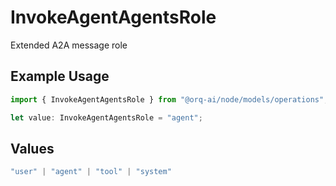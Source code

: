 # InvokeAgentAgentsRole

Extended A2A message role

## Example Usage

```typescript
import { InvokeAgentAgentsRole } from "@orq-ai/node/models/operations";

let value: InvokeAgentAgentsRole = "agent";
```

## Values

```typescript
"user" | "agent" | "tool" | "system"
```